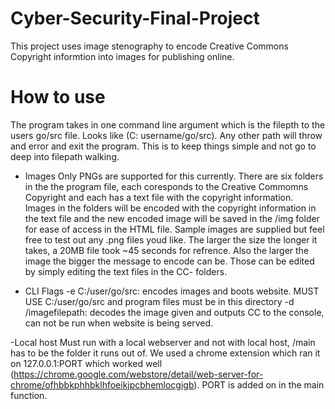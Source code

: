# Cyber-Security-Final-Project 

This project uses image stenography to encode Creative Commons Copyright informtion into images for publishing online. 

# How to use
The program takes in one command line argument which is the filepth to the users go/src file.
Looks like (C: username/go/src). Any other path will throw and error and exit the program. This is to keep things simple and not go to deep into filepath walking. 

- Images 
  Only PNGs are supported for this currently. There are six folders in the the program file, each coresponds to the Creative Commomns Copyright and each has a text file with the copyright information.
  Images in the folders will be encoded with the copyright information in the text file and the new encoded image will be saved in the /img folder for ease of access in the HTML file. 
  Sample images are supplied but feel free to test out any .png files youd like. The larger the size the longer it takes, a 20MB file took ~45 seconds for refrence. Also the larger the image the bigger the message to encode can be. Those can be edited by simply editing the text files in the CC- folders.
  
 - CLI Flags
   -e C:/user/go/src: encodes images and boots website. MUST USE C:/user/go/src and program files must be in this directory
   -d /imagefilepath: decodes the image given and outputs CC to the console, can not be run when website is being served. 
   
 -Local host 
  Must run with a local webserver and not with local host, /main has to be the folder it runs out of. We used a chrome extension which ran it on 127.0.0.1:PORT which worked well (https://chrome.google.com/webstore/detail/web-server-for-chrome/ofhbbkphhbklhfoeikjpcbhemlocgigb). PORT is added on in the main function.
  
  
 
  
 
